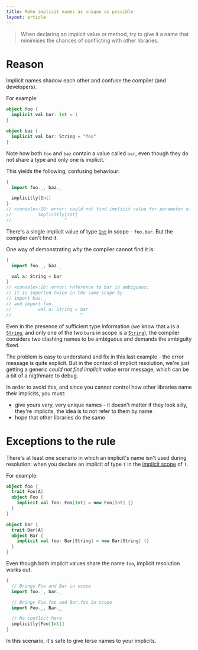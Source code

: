 ```yaml
---
title: Make implicit names as unique as possible
layout: article
---
```


> When declaring an implicit value or method, try to give it a name that minimises the chances of conflicting with other libraries.

# Reason

Implicit names shadow each other and confuse the compiler (and developers).

For example:

```scala
object foo {
  implicit val bar: Int = 1
}

object baz {
  implicit val bar: String = "foo"
}
```

Note how both `foo` and `baz` contain a value called `bar`, even though they do not share a type and only one is implicit.

This yields the following, confusing behaviour:

```scala
{
  import foo._, baz._

  implicitly[Int]
}
// <console>:18: error: could not find implicit value for parameter e: Int
//          implicitly[Int]
//                    ^
```

There's a single implicit value of type [`Int`] in scope - `foo.bar`. But the compiler can't find it.

One way of demonstrating *why* the compiler cannot find it is:

```scala
{
  import foo._, baz._

  val a: String = bar
}
// <console>:18: error: reference to bar is ambiguous;
// it is imported twice in the same scope by
// import baz._
// and import foo._
//          val a: String = bar
//                          ^
```

Even in the presence of sufficient type information (we know that `a` is a [`String`], and only one of the two `bar`s in scope is a [`String`]), the compiler considers two clashing names to be ambiguous and demands the ambiguity fixed.

The problem is easy to understand and fix in this last example - the error message is quite explicit. But in the context of implicit resolution, we're just getting a generic _could not find implicit value_ error message, which can be a bit of a nigthmare to debug.

In order to avoid this, and since you cannot control how other libraries name their implicits, you must:
* give yours very, very unique names - it doesn't matter if they look silly, they're implicits, the idea is to not refer to them by name
* hope that other libraries do the same

# Exceptions to the rule

There's at least one scenario in which an implicit's name isn't used during resolution: when you declare an implicit of type `T` in the [implicit scope](../definitions/implicit_scope.html) of `T`.

For example:

```scala
object foo {
  trait Foo[A]
  object Foo {
    implicit val foo: Foo[Int] = new Foo[Int] {}
  }
}

object bar {
  trait Bar[A]
  object Bar {
    implicit val foo: Bar[String] = new Bar[String] {}
  }
}
```

Even though both implicit values share the name `foo`, implicit resolution works out:

```scala
{
  // Brings Foo and Bar in scope
  import foo._, bar._

  // Brings Foo.foo and Bar.foo in scope
  import Foo._, Bar._

  // No conflict here
  implicitly[Foo[Int]]
}
```

In this scenario, it's safe to give terse names to your implicits.

[`Int`]:https://www.scala-lang.org/api/2.12.8/scala/Int.html
[`String`]:https://docs.oracle.com/javase/8/docs/api/java/lang/String.html
